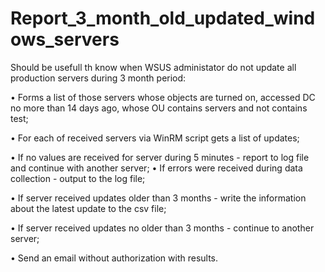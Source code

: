 # Report_3_month_old_updated_windows_servers

Should be usefull th know when WSUS administator do not update all production servers during 3 month period:

•	Forms a list of those servers whose objects are turned on, accessed DC no more than 14 days ago, whose OU contains servers and not contains test;

•	For each of received servers via WinRM script gets a list of updates;

•	If no values are received for server during 5 minutes - report to log file and continue with another server;
•	If errors were received during data collection - output to the log file;

•	If server received updates older than 3 months - write the information about the latest update to the csv file;

•	If server received updates no older than 3 months - continue to another server;

•	Send an email without authorization with results.
